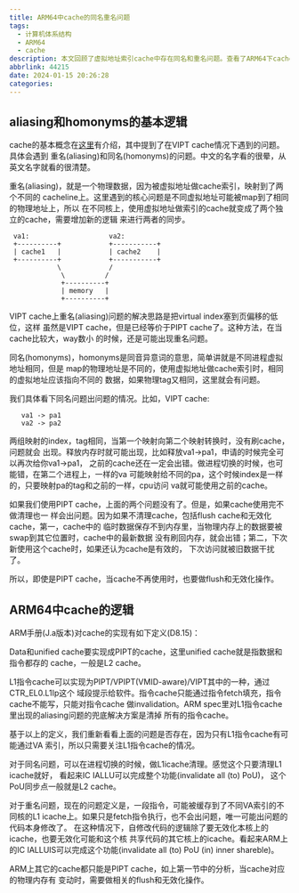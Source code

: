 ```yaml
---
title: ARM64中cache的同名重名问题
tags:
  - 计算机体系结构
  - ARM64
  - cache
description: 本文回顾了虚拟地址索引cache中存在同名和重名问题。查看了ARM64下cache的实现 限制，并基于这些限制分析了可能的同名和重名等问题。
abbrlink: 44215
date: 2024-01-15 20:26:28
categories:
---
```


      

aliasing和homonyms的基本逻辑
------------------------------

cache的基本概念在[这里](https://wangzhou.github.io/CPU中cache和MMU的基本逻辑/)有介绍，其中提到了在VIPT cache情况下遇到的问题。具体会遇到
重名(aliasing)和同名(homonyms)的问题。中文的名字看的很晕，从英文名字就看的很清楚。

重名(aliasing)，就是一个物理数据，因为被虚拟地址做cache索引，映射到了两个不同的
cacheline上。这里遇到的核心问题是不同虚拟地址可能被map到了相同的物理地址上，所以
在不同核上，使用虚拟地址做索引的cache就变成了两个独立的cache，需要增加新的逻辑
来进行两者的同步。
```
 va1:                    va2:
 +----------+            +-----------+
 | cache1   |            | cache2    |
 +----------+            +-----------+
            \            /
             \          /
             +----------+
             | memory   |
             +----------+
```
VIPT cache上重名(aliasing)问题的解决思路是把virtual index塞到页偏移的低位，这样
虽然是VIPT cache，但是已经等价于PIPT cache了。这种方法，在当cache比较大，way数小
的时候，还是可能出现重名问题。

同名(homonyms)，homonyms是同音异意词的意思，简单讲就是不同进程虚拟地址相同，但是
map的物理地址是不同的，使用虚拟地址做cache索引时，相同的虚拟地址应该指向不同的
数据，如果物理tag又相同，这里就会有问题。

我们具体看下同名问题出问题的情况。比如，VIPT cache:
```
   va1 -> pa1
   va2 -> pa2
```
两组映射的index，tag相同，当第一个映射向第二个映射转换时，没有刷cache，问题就会
出现。释放内存时就可能出现，比如释放va1->pa1，申请的时候完全可以再次给你va1->pa1，
之前的cache还在一定会出错。做进程切换的时候，也可能错，在第二个进程上，一样的va
可能映射给不同的pa，这个时候index是一样的，只要映射pa的tag和之前的一样，cpu访问
va就可能使用之前的cache。

如果我们使用PIPT cache，上面的两个问题没有了。但是，如果cache使用完不做清理也一
样会出问题。因为如果不清理cache，包括flush cache和无效化cache，第一，cache中的
临时数据保存不到内存里，当物理内存上的数据要被swap到其它位置时，cache中的最新数据
没有刷回内存，就会出错；第二，下次新使用这个cache时，如果还认为cache是有效的，
下次访问就被旧数据干扰了。

所以，即使是PIPT cache，当cache不再使用时，也要做flush和无效化操作。

ARM64中cache的逻辑
-------------------

ARM手册(J.a版本)对cache的实现有如下定义(D8.15)：

Data和unified cache要实现成PIPT的cache，这里unified cache就是指数据和指令都存的
cache，一般是L2 cache。

L1指令cache可以实现为PIPT/VPIPT(VMID-aware)/VIPT其中的一种，通过CTR_EL0.L1Ip这个
域段提示给软件。指令cache只能通过指令fetch填充，指令cache不能写，只能对指令cache
做invalidation。ARM spec里对L1指令cache里出现的aliasing问题的兜底解决方案是清掉
所有的指令cache。

基于以上的定义，我们重新看看上面的问题是否存在，因为只有L1指令cache有可能通过VA
索引，所以只需要关注L1指令cache的情况。

对于同名问题，可以在进程切换的时候，做L1icache清理。感觉这个只要清理L1 icache就好，
看起来IC IALLU可以完成整个功能(invalidate all (to) PoU)， 这个PoU同步点一般就是L2
cache。

对于重名问题，现在的问题定义是，一段指令，可能被缓存到了不同VA索引的不同核的L1
icache上。如果只是fetch指令执行，也不会出问题，唯一可能出问题的代码本身修改了。
在这种情况下，自修改代码的逻辑除了要无效化本核上的icache，也要无效化可能和这个核
共享代码的其它核上的icache。看起来ARM上的IC IALLUIS可以完成这个功能(invalidate all
(to) PoU (in) inner shareble)。

ARM上其它的cache都只能是PIPT cache，如上第一节中的分析，当cache对应的物理内存有
变动时，需要做相关的flush和无效化操作。
